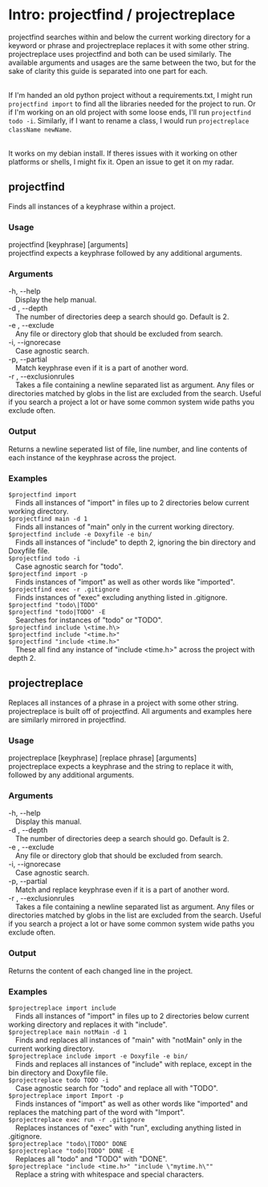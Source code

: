 # Intro: projectfind / projectreplace
projectfind searches within and below the current working directory for a keyword or phrase and projectreplace replaces it with some other string. projectreplace uses projectfind and both can be used similarly. The available arguments and usages are the same between the two, but for the sake of clarity this guide is separated into one part for each. </br> </br>

If I'm handed an old python project without a requirements.txt, I might run `projectfind import` to find all the libraries needed for the project to run. 
Or if I'm working on an old project with some loose ends, I'll run `projectfind todo -i`. Similarly, if I want to rename a class, I would run `projectreplace className newName`. </br> </br>

It works on my debian install. If theres issues with it working on other platforms or shells, I might fix it. Open an issue to get it on my radar.

## projectfind
Finds all instances of a keyphrase within a project.

### Usage
projectfind [keyphrase] [arguments]</br>
projectfind expects a keyphrase followed by any additional arguments.</br>

### Arguments
-h, --help</br>
&emsp;Display the help manual.</br>
-d <val>, --depth <val></br>
&emsp;The number of directories deep a search should go. Default is 2.</br>
-e <val>, --exclude <val></br>
&emsp;Any file or directory glob that should be excluded from search.</br>
-i, --ignorecase</br>
&emsp;Case agnostic search.</br>
-p, --partial</br>
&emsp;Match keyphrase even if it is a part of another word.</br>
-r <filename>, --exclusionrules <filename></br>
&emsp;Takes a file containing a newline separated list as argument. Any files or directories matched by globs in the list are excluded from the search. Useful if you search a project a lot or have some common system wide paths you exclude often.

### Output
Returns a newline seperated list of file, line number, and line contents of each instance of the keyphrase across the project.

### Examples
`$projectfind import`</br>
&emsp;Finds all instances of "import" in files up to 2 directories below current working directory.</br>
`$projectfind main -d 1`</br>
&emsp;Finds all instances of "main" only in the current working directory.</br>
`$projectfind include -e Doxyfile -e bin/`</br>
&emsp;Finds all instances of "include" to depth 2, ignoring the bin directory and Doxyfile file.</br>
`$projectfind todo -i`</br>
&emsp;Case agnostic search for "todo".</br>
`$projectfind import -p`</br>
&emsp;Finds instances of "import" as well as other words like \"imported\".</br>
`$projectfind exec -r .gitignore`</br>
&emsp;Finds instances of "exec" excluding anything listed in .gitignore.</br>
`$projectfind "todo\|TODO"`</br>
`$projectfind "todo|TODO" -E` </br>
&emsp;Searches for instances of "todo" or "TODO".</br>
`$projectfind include \<time.h\>`</br>
`$projectfind include "<time.h>"`</br>
`$projectfind "include <time.h>"`</br>
&emsp;These all find any instance of "include <time.h>" across the project with depth 2.

## projectreplace
Replaces all instances of a phrase in a project with some other string.</br>
projectreplace is built off of projectfind. All arguments and examples here are similarly mirrored in projectfind.

### Usage 
projectreplace [keyphrase] [replace phrase] [arguments]</br>
projectreplace expects a keyphrase and the string to replace it with, followed by any additional arguments.</br>

### Arguments
-h, --help</br>
&emsp;Display this manual.</br>
-d <val>, --depth <val></br>
&emsp;The number of directories deep a search should go. Default is 2.</br>
-e <val>, --exclude <val></br>
&emsp;Any file or directory glob that should be excluded from search.</br>
-i, --ignorecase</br>
&emsp;Case agnostic search.</br>
-p, --partial</br>
&emsp;Match and replace keyphrase even if it is a part of another word.</br>
-r <filename>, --exclusionrules <filename></br>
&emsp;Takes a file containing a newline separated list as argument. Any files or directories matched by globs in the list are excluded from the search. Useful if you search a project a lot or have some common system wide paths you exclude often.</br>

### Output
Returns the content of each changed line in the project.</br>

### Examples
`$projectreplace import include`</br>
&emsp;Finds all instances of "import" in files up to 2 directories below current working directory and replaces it with "include".</br>
`$projectreplace main notMain -d 1`</br>
&emsp;Finds and replaces all instances of "main" with "notMain" only in the current working directory.</br>
`$projectreplace include import -e Doxyfile -e bin/`</br>
&emsp;Finds and replaces all instances of "include" with replace, except in the bin directory and Doxyfile file.</br>
`$projectreplace todo TODO -i`</br>
&emsp;Case agnostic search for "todo" and replace all with "TODO".</br>
`$projectreplace import Import -p`</br>
&emsp;Finds instances of "import" as well as other words like "imported" and replaces the matching part of the word with "Import".</br>
`$projectreplace exec run -r .gitignore`</br>
&emsp;Replaces instances of "exec" with "run", excluding anything listed in .gitignore.</br>
`$projectreplace "todo\|TODO" DONE`</br>
`$projectreplace "todo|TODO" DONE -E`</br>
&emsp;Replaces all "todo" and "TODO" with "DONE".</br>
`$projectreplace "include <time.h>" "include \"mytime.h\""`</br>
&emsp;Replace a string with whitespace and special characters.</br>

